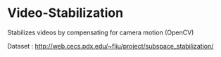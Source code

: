 Video-Stabilization
===================

Stabilizes videos by compensating for camera motion (OpenCV)

Dataset :  http://web.cecs.pdx.edu/~fliu/project/subspace_stabilization/
